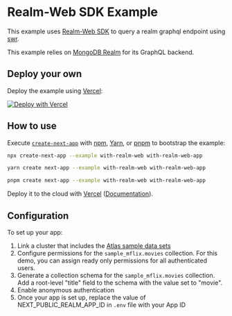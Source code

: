 # Realm-Web SDK Example

This example uses [Realm-Web SDK](https://docs.mongodb.com/realm/web/) to query a realm graphql endpoint using [swr](https://swr.vercel.app/).

This example relies on [MongoDB Realm](https://www.mongodb.com/realm) for its GraphQL backend.

## Deploy your own

Deploy the example using [Vercel](https://vercel.com?utm_source=github&utm_medium=readme&utm_campaign=next-example):

[![Deploy with Vercel](https://vercel.com/button)](https://vercel.com/new/git/external?repository-url=https://github.com/vercel/next.js/tree/canary/examples/with-realm-web&project-name=with-realm-web&repository-name=with-realm-web)

## How to use

Execute [`create-next-app`](https://github.com/vercel/next.js/tree/canary/packages/create-next-app) with [npm](https://docs.npmjs.com/cli/init), [Yarn](https://yarnpkg.com/lang/en/docs/cli/create/), or [pnpm](https://pnpm.io) to bootstrap the example:

```bash
npx create-next-app --example with-realm-web with-realm-web-app
```

```bash
yarn create next-app --example with-realm-web with-realm-web-app
```

```bash
pnpm create next-app --example with-realm-web with-realm-web-app
```

Deploy it to the cloud with [Vercel](https://vercel.com/new?utm_source=github&utm_medium=readme&utm_campaign=next-example) ([Documentation](https://nextjs.org/docs/deployment)).

## Configuration

To set up your app:

1. Link a cluster that includes the [Atlas sample data sets](https://docs.atlas.mongodb.com/sample-data/)
2. Configure permissions for the `sample_mflix.movies` collection. For this
   demo, you can assign ready only permissions for all authenticated users.
3. Generate a collection schema for the `sample_mflix.movies` collection.
   Add a root-level "title" field to the schema with the value set to "movie".
4. Enable anonymous authentication
5. Once your app is set up, replace the value of NEXT_PUBLIC_REALM_APP_ID in `.env` file with your App ID
